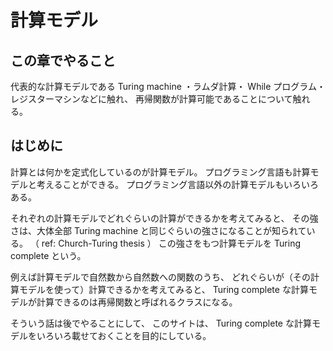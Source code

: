 # 計算モデル
## この章でやること
代表的な計算モデルである Turing machine ・ラムダ計算・ While プログラム・レジスターマシンなどに触れ、
再帰関数が計算可能であることについて触れる。

## はじめに
計算とは何かを定式化しているのが計算モデル。
プログラミング言語も計算モデルと考えることができる。
プログラミング言語以外の計算モデルもいろいろある。

それぞれの計算モデルでどれぐらいの計算ができるかを考えてみると、
その強さは、大体全部 Turing machine と同じぐらいの強さになることが知られている。
（ ref: Church-Turing thesis ）
この強さをもつ計算モデルを Turing complete という。

例えば計算モデルで自然数から自然数への関数のうち、
どれぐらいが（その計算モデルを使って）計算できるかを考えてみると、
Turing complete な計算モデルが計算できるのは再帰関数と呼ばれるクラスになる。

そういう話は後でやることにして、
このサイトは、 Turing complete な計算モデルをいろいろ載せておくことを目的にしている。
